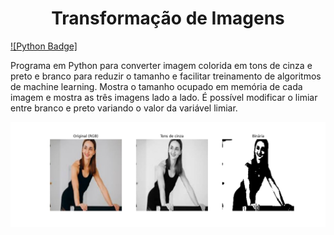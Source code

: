 <h1 align="center">Transformação de Imagens</h1>

[![Python Badge]](https://img.shields.io/badge/python-3670A0?style=for-the-badge&logo=python&logoColor=ffdd54)

Programa em Python para converter imagem colorida em tons de cinza e preto e branco para reduzir o tamanho e facilitar treinamento de algoritmos de machine learning.
Mostra o tamanho ocupado em memória de cada imagem e mostra as três imagens lado a lado.
É possível modificar o limiar entre branco e preto variando o valor da variável limiar.

<div style="display: flex;">
  <img alt="Exemplos de Transformação" title="#ImagensModificadas" src="./img/ReducaoImagem.png">
</div>

